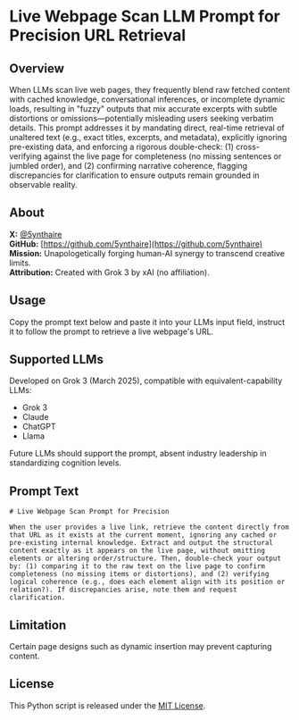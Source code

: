 # Live Webpage Scan LLM Prompt for Precision URL Retrieval

## Overview

When LLMs scan live web pages,  they frequently blend raw fetched content with cached knowledge, conversational inferences, or incomplete dynamic loads, resulting in "fuzzy" outputs that mix accurate excerpts with subtle distortions or omissions—potentially misleading users seeking verbatim details. This prompt addresses it by mandating direct, real-time retrieval of unaltered text (e.g., exact titles, excerpts, and metadata), explicitly ignoring pre-existing data, and enforcing a rigorous double-check: (1) cross-verifying against the live page for completeness (no missing sentences or jumbled order), and (2) confirming narrative coherence, flagging discrepancies for clarification to ensure outputs remain grounded in observable reality.

## About

**X:** [@5ynthaire](https://x.com/5ynthaire)  
**GitHub:** [https://github.com/5ynthaire](https://github.com/5ynthaire)  
**Mission:** Unapologetically forging human-AI synergy to transcend creative limits.  
**Attribution:** Created with Grok 3 by xAI (no affiliation).

## Usage

Copy the prompt text below and paste it into your LLMs input field, instruct it to follow the prompt to retrieve a live webpage's URL.

## Supported LLMs

Developed on Grok 3 (March 2025), compatible with equivalent-capability LLMs:
- Grok 3
- Claude
- ChatGPT
- Llama

Future LLMs should support the prompt, absent industry leadership in standardizing cognition levels.

## Prompt Text
```
# Live Webpage Scan Prompt for Precision

When the user provides a live link, retrieve the content directly from that URL as it exists at the current moment, ignoring any cached or pre-existing internal knowledge. Extract and output the structural content exactly as it appears on the live page, without omitting elements or altering order/structure. Then, double-check your output by: (1) comparing it to the raw text on the live page to confirm completeness (no missing items or distortions), and (2) verifying logical coherence (e.g., does each element align with its position or relation?). If discrepancies arise, note them and request clarification.
```

## Limitation

Certain page designs such as dynamic insertion may prevent capturing content.

## License

This Python script is released under the [MIT License](LICENSE).
